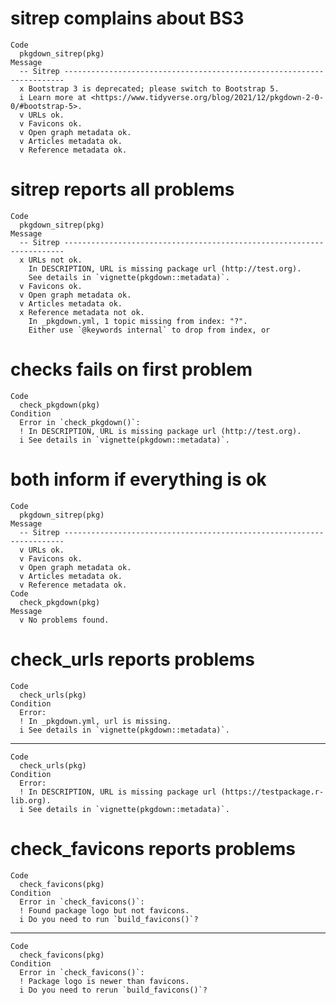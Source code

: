 # sitrep complains about BS3

    Code
      pkgdown_sitrep(pkg)
    Message
      -- Sitrep ----------------------------------------------------------------------
      x Bootstrap 3 is deprecated; please switch to Bootstrap 5.
      i Learn more at <https://www.tidyverse.org/blog/2021/12/pkgdown-2-0-0/#bootstrap-5>.
      v URLs ok.
      v Favicons ok.
      v Open graph metadata ok.
      v Articles metadata ok.
      v Reference metadata ok.

# sitrep reports all problems

    Code
      pkgdown_sitrep(pkg)
    Message
      -- Sitrep ----------------------------------------------------------------------
      x URLs not ok.
        In DESCRIPTION, URL is missing package url (http://test.org).
        See details in `vignette(pkgdown::metadata)`.
      v Favicons ok.
      v Open graph metadata ok.
      v Articles metadata ok.
      x Reference metadata not ok.
        In _pkgdown.yml, 1 topic missing from index: "?".
        Either use `@keywords internal` to drop from index, or

# checks fails on first problem

    Code
      check_pkgdown(pkg)
    Condition
      Error in `check_pkgdown()`:
      ! In DESCRIPTION, URL is missing package url (http://test.org).
      i See details in `vignette(pkgdown::metadata)`.

# both inform if everything is ok

    Code
      pkgdown_sitrep(pkg)
    Message
      -- Sitrep ----------------------------------------------------------------------
      v URLs ok.
      v Favicons ok.
      v Open graph metadata ok.
      v Articles metadata ok.
      v Reference metadata ok.
    Code
      check_pkgdown(pkg)
    Message
      v No problems found.

# check_urls reports problems

    Code
      check_urls(pkg)
    Condition
      Error:
      ! In _pkgdown.yml, url is missing.
      i See details in `vignette(pkgdown::metadata)`.

---

    Code
      check_urls(pkg)
    Condition
      Error:
      ! In DESCRIPTION, URL is missing package url (https://testpackage.r-lib.org).
      i See details in `vignette(pkgdown::metadata)`.

# check_favicons reports problems

    Code
      check_favicons(pkg)
    Condition
      Error in `check_favicons()`:
      ! Found package logo but not favicons.
      i Do you need to run `build_favicons()`?

---

    Code
      check_favicons(pkg)
    Condition
      Error in `check_favicons()`:
      ! Package logo is newer than favicons.
      i Do you need to rerun `build_favicons()`?

